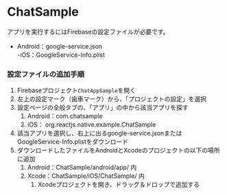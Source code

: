 # ChatSample

アプリを実行するにはFirebaseの設定ファイルが必要です。

- Android：google-service.json    
-iOS：GoogleService-Info.plist

### 設定ファイルの追加手順

1. Firebaseプロジェクト`ChatAppSample`を開く
2. 左上の設定マーク（歯車マーク）から、「プロジェクトの設定」を選択
3. 設定ページの全般タブの、「アプリ」の中から該当アプリを探す
   1. Android：com.chatsample
   2. iOS： org.reactjs.native.example.ChatSample
4. 該当アプリを選択し、右上に出るgoogle-service.jsonまたはGoogleService-Info.plistをダウンロード
5. ダウンロードしたファイルをAndroidとXcodeのプロジェクトの以下の場所に追加
   1. Android：ChatSample/android/app/ 内
   2. Xcode：ChatSample/iOS/ChatSample/ 内
      1. Xcodeプロジェクトを開き、ドラッグ＆ドロップで追加する
